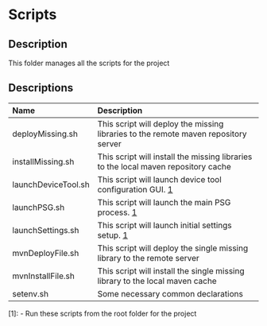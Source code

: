 # Scripts

## Description
This folder manages all the scripts for the project

## Descriptions
| Name                  | Description
|:--- |:--- |
| deployMissing.sh      | This script will deploy the missing libraries to the remote maven repository server
| installMissing.sh     | This script will install the missing libraries to the local maven repository cache 
| launchDeviceTool.sh   | This script will launch device tool configuration GUI. [1](#01)
| launchPSG.sh          | This script will launch the main PSG process. [1](#01)
| launchSettings.sh     | This script will launch initial settings setup. [1](#01)
| mvnDeployFile.sh      | This script will deploy the single missing library to the remote server
| mvnInstallFile.sh     | This script will install the single missing library to the local maven cache
| setenv.sh             | Some necessary common declarations 

<a name="01">
[1]: - Run these scripts from the root folder for the project
</a>
